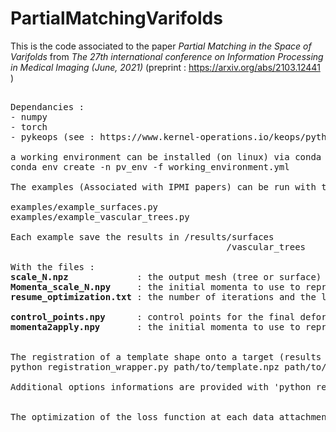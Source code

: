 # PartialMatchingVarifolds
This is the code associated to the paper *Partial Matching in the Space of Varifolds* from *The 27th international conference on Information Processing in Medical Imaging (June, 2021)* (preprint : https://arxiv.org/abs/2103.12441 )

<pre>

Dependancies : 
- numpy
- torch
- pykeops (see : https://www.kernel-operations.io/keops/python/installation.html)

a working environment can be installed (on linux) via conda using:
conda env create -n pv_env -f working_environment.yml

The examples (Associated with IPMI papers) can be run with the scripts :<br/>
examples/example_surfaces.py 
examples/example_vascular_trees.py 

Each example save the results in /results/surfaces 
                                         /vascular_trees  
                                         
With the files :  
<strong>scale_N.npz</strong>             : the output mesh (tree or surface) of the deformation at the different data attachment scales <strong>N</strong>. 
<strong>Momenta_scale_N.npy</strong>     : the initial momenta to use to reproduce the deformation at the different data attachment scales <strong>N</strong>. 
<strong>resume_optimization.txt</strong> : the number of iterations and the loss function value at each data attachment scale <strong>N</strong>.  

<strong>control_points.npy</strong>      : control points for the final deformation.  
<strong>momenta2apply.npy</strong>       : the initial momenta to use to reproduce final deformation. 


The registration of a template shape onto a target (results saved in a given path) can be done with command line:
python registration_wrapper.py path/to/template.npz path/to/target.npz path/to/results/ 

Additional options informations are provided with 'python registration_wrapper.py -h'


The optimization of the loss function at each data attachment scale is monitored and saved in /results/surfaces/dict_resume_opt/ 
</pre>
